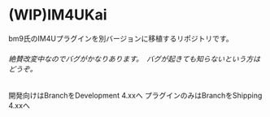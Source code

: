 # (WIP)IM4UKai
bm9氏のIM4Uプラグインを別バージョンに移植するリポジトリです。
###### 絶賛改変中なのでバグがかなりあります。　バグが起きても知らないという方はどうぞ。

開発向けはBranchをDevelopment 4.xxへ
プラグインのみはBranchをShipping 4.xxへ
